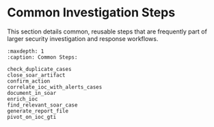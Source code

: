 # Common Investigation Steps

This section details common, reusable steps that are frequently part of larger security investigation and response workflows.

```{toctree}
:maxdepth: 1
:caption: Common Steps:

check_duplicate_cases
close_soar_artifact
confirm_action
correlate_ioc_with_alerts_cases
document_in_soar
enrich_ioc
find_relevant_soar_case
generate_report_file
pivot_on_ioc_gti
